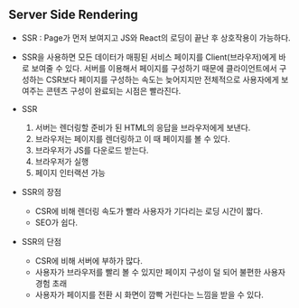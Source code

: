 ## Server Side Rendering

- SSR : Page가 먼저 보여지고 JS와 React의 로딩이 끝난 후 상호작용이 가능하다.
- SSR을 사용하면 모든 데이터가 매핑된 서비스 페이지를 Client(브라우저)에게 바로 보여줄 수 있다.
  서버를 이용해서 페이지를 구성하기 때문에 클라이언트에서 구성하는 CSR보다 페이지를 구성하는 속도는 늦어지지만
  전체적으로 사용자에게 보여주는 콘텐츠 구성이 완료되는 시점은 빨라진다.

- SSR

  1. 서버는 렌더링할 준비가 된 HTML의 응답을 브라우저에게 보낸다.
  2. 브라우저는 페이지를 렌더링하고 이 때 페이지를 볼 수 있다.
  3. 브라우저가 JS를 다운로드 받는다.
  4. 브라우저가 실행
  5. 페이지 인터랙션 가능

- SSR의 장점

  - CSR에 비해 렌더링 속도가 빨라 사용자가 기다리는 로딩 시간이 짧다.
  - SEO가 쉽다.

- SSR의 단점
  - CSR에 비해 서버에 부하가 많다.
  - 사용자가 브라우저를 빨리 볼 수 있지만 페이지 구성이 덜 되어 불편한 사용자 경험 초래
  - 사용자가 페이지를 전환 시 화면이 깜빡 거린다는 느낌을 받을 수 있다.
